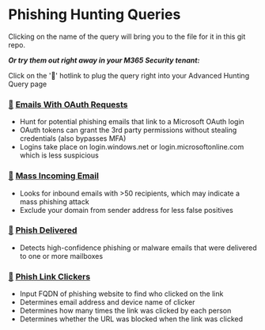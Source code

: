 # Phishing Hunting Queries

Clicking on the name of the query will bring you to the file for it in this git repo.

***Or try them out right away in your M365 Security tenant:***

Click on the '🔎' hotlink to plug the query right into your Advanced Hunting Query page

### [🔎](https://security.microsoft.com/v2/advanced-hunting?query=H4sIAAAAAAAEAJ1TyUoDQRCts-A_DIPnDOhN8CAYUHA5eZZ20pm0s3SYHg2CH--r151JjIFoGNJdXcurV0sKKSSTW3mXTgZIc_HS417iHsRS68RIQ90CcuDZSQWNlRY2B2vAa4DFEKWhR02dx2nwe4CuBLaHr0ce9XuSa2TWOI3xwNS4UzkBq2LHrkg1GWmuEpgd7gqIJnFXP4v7AroZ-RpIg3xStpBb8g84fcJZQdY4zzwZdFq1SRVUzNRDM_vRi7DF8X7kHXtgyFIzNpBLyp5cNxVOmLcDqocU8O7gN9Cz3_Fsf_VN0SI_C3uJd8tKFvTUXjlyaWAPlAKqC2CkdsdaYwXTcX7PyNDIHTDnnFhG-1fCtexBlrwy5uxY67ruHF4DviVel-zM4WqLxL0lWoHTpGmfA2_di2Nz_q1vRcLVDrWsM-xh8t9exI1xvEvYXoDW452PSG-IctyKzQym8pG2LHACcWvOOEflP5FH9m3FztT4R8X5GtRsMTvd-St8GqPZKvbncNS-6jasbrbqcIlTzJJzX165TzrdXL4BRhV_BE4EAAA&runQuery=true&timeRangeId=week) [Emails With OAuth Requests](EmailsWithOAuthRequests.kusto)
- Hunt for potential phishing emails that link to a Microsoft OAuth login
- OAuth tokens can grant the 3rd party permissions without stealing credentials (also bypasses MFA)
- Logins take place on login.windows.net or login.microsoftonline.com which is less suspicious

### [🔎](https://security.microsoft.com/v2/advanced-hunting?query=H4sIAAAAAAAAA3VRy07DMBCcMxL_YHoCqQUuHEGqIEgc4AD8gImjFmgeShxe4uOZnSZpqwZZtrOjmcnsOkEOj1eskOADGQpENDjEAc64ZloOLfEUJbl5x3HcS347Vhm-hKzoUwjzvAPvmlVF3FNtuDE9PQzLcNp5OnxSaX4O30Ra6hz1ZZetYLVOYpn6bL_SWYZa3k9KFlTfcpv6ZsfjCJc8J_-kmMjZXBsmyKWrqfyR-yPPlFXF3U_JyS9I3wo7HuElw4Tn5AalbbhOqH1hv-PJd7lTsVry3-Qfhcx5R812ObzL9ZDFGA9EI6dU0ukd952bx4Jfd_Sfbv39mRlz9Wpd9VWjP9is-ulsz3x8KlfcFzgfFJV66pPPpLVE647HXfY73ryOaePe9Db5g3Kn-ANEfysd3AIAAA&timeRangeId=week) [Mass Incoming Email](MassIncomingEmail.kusto)
- Looks for inbound emails with >50 recipients, which may indicate a mass phishing attack
- Exclude your domain from sender address for less false positives

### [🔎](https://security.microsoft.com/v2/advanced-hunting?query=H4sIAAAAAAAEAI1UW2sTQRQ-z4L_YRqEbGCrPvhaMDQpFRqQtOKDiGyyW7M2m43ZabXij_ebb2b2llkJwy5nzpzLd65zKSSRXLYylyfJZCdaKnkpL-SvKPklG_AO-JTcgTZUAok7eZY96Ar8HDpKIhnLR0jk4G1Ax-CNZQHpLawk1BzLJGh5XmOYyhrWcylp86xlewnJPSQSSBgdg0LztoG2xe293vKegtawpOSnPBJBQilj8xQsM_wNr43oAkfJSD7gtgLvkX5GQUuX1LmHbko8BvcNPpPlLd7XfNf0tmMmR3IN-jtsWItvcJSc8yj5zOxqapss6_rNyHn5PgqfC3O_wlcivinuKd8r-j0LYnkvD6BLWFtB8p28plSBF4VjsWXyGzoFK5M5z12Mx3HMXW2G41F1RCaaClkuWJUD5P7QzxVrY3SaeinWpmAEETo0Z19UjMognLA7btg52YBugniGdS9dxbWTX9f3yEks2S85NPJ6lhrbD-B9q6ONAtLtSWjXaAILK8ycz6bP0yf2Vcn8ZA7ZjlUx1Nb1up8Dw99zClLe7PQYqsmDrb-mlJ80P0s2Kwq27vFPXeWe2FvPLS_e7uEovn7HKnfM_Tjr4YwO5Sh2vWXnq-R-and_v-svetOxcFbDUxJ38N6i7iv54bZD9629J62X8Obsai35XtV7RrkqHphNDV_2LcL8vcIsNrv2i7yVr-Ca-GfQ0p2dtSBnAzplH3W9XtPr_7dDP0-n5GfW6432Xu9KTgN73HsNvTUz6PfDnnh8Lc6JqMTfou1mPw7U7pQsxL0KDc16s7MMAu2mdmjr_AO6LBDpfAcAAA&runQuery=true&timeRangeId=week) [Phish Delivered](PhishDelivered.kusto)
- Detects high-confidence phishing or malware emails that were delivered to one or more mailboxes

### [🔎](https://security.microsoft.com/v2/advanced-hunting?query=H4sIAAAAAAAAA7VT207CQBScZxP_oeFJkho-wPRBRBMT4xUefKxlgXIppFtEjB_v7GyLBSIkJmbTdnt65pyZ6dkWWjjXCmCQoeA9577AiLsAN3hCB_fczTGoxRd8prC6ZxgysiRuyucbv0-ZveLeV25xneKEUUP8PrbD7BlivQWIeDW4LrYwMXe-qkEfV9ynSDBhFY_oMP6umCFbh1kxO2fGNeNemVXFL2avpCKXkmfeZ8x1ynulhoTvDuE52SOcq6p9ZRSKJWK9zSomwmyyDT7UMyMuQFvqnCKn70W9C3pqqa5B7HzjSL3mMW2X4pFKTRdrqjDyy3vcZpZz1Cr_jh2XYj4Shy6_PQiRlb40_tm_bUd6Ja8It4yk0hGX7g7xKO7OA8vldLqeS3XtsdtPVcvoTL1yYj_FuT4_UQ15hqYmeP3LvwtrvKr6Y6L95E707LOim9oB67m61Yk6NMFz4f86Lf4EpOw4oIJDkxTpZIX6-6_yrnrzE9bc9FvI3zFz_CRXqsMd98I9NuERJVbnstj4vKslZkay18edLqMv31ro5iyyBAAA&timeRangeId=week) [Phish Link Clickers](PhishLinkClickers.kusto)
- Input FQDN of phishing website to find who clicked on the link
- Determines email address and device name of clicker
- Determines how many times the link was clicked by each person
- Determines whether the URL was blocked when the link was clicked

